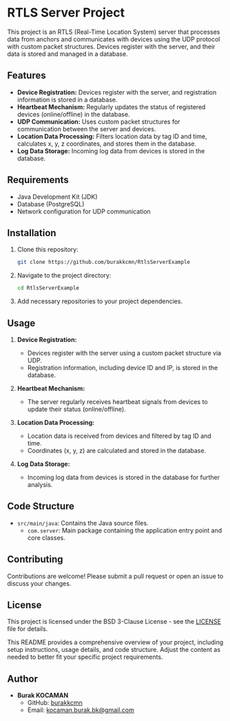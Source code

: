 # RTLS Server Project

This project is an RTLS (Real-Time Location System) server that processes data from anchors and communicates with devices using the UDP protocol with custom packet structures. Devices register with the server, and their data is stored and managed in a database.

## Features
- **Device Registration:** Devices register with the server, and registration information is stored in a database.
- **Heartbeat Mechanism:** Regularly updates the status of registered devices (online/offline) in the database.
- **UDP Communication:** Uses custom packet structures for communication between the server and devices.
- **Location Data Processing:** Filters location data by tag ID and time, calculates x, y, z coordinates, and stores them in the database.
- **Log Data Storage:** Incoming log data from devices is stored in the database.

## Requirements
- Java Development Kit (JDK)
- Database (PostgreSQL)
- Network configuration for UDP communication

## Installation
1. Clone this repository:
    ```sh
    git clone https://github.com/burakkcmn/RtlsServerExample
    ```
2. Navigate to the project directory:
    ```sh
    cd RtlsServerExample
    ```
3. Add necessary repositories to your project dependencies.

## Usage
1. **Device Registration:**
   - Devices register with the server using a custom packet structure via UDP.
   - Registration information, including device ID and IP, is stored in the database.

2. **Heartbeat Mechanism:**
   - The server regularly receives heartbeat signals from devices to update their status (online/offline).

3. **Location Data Processing:**
   - Location data is received from devices and filtered by tag ID and time.
   - Coordinates (x, y, z) are calculated and stored in the database.

4. **Log Data Storage:**
   - Incoming log data from devices is stored in the database for further analysis.

## Code Structure
- `src/main/java`: Contains the Java source files.
  - `com.server`: Main package containing the application entry point and core classes.

## Contributing
Contributions are welcome! Please submit a pull request or open an issue to discuss your changes.

## License
This project is licensed under the BSD 3-Clause License - see the [LICENSE](LICENSE) file for details.

This README provides a comprehensive overview of your project, including setup instructions, usage details, and code structure. Adjust the content as needed to better fit your specific project requirements.

## Author
- **Burak KOCAMAN**
  - GitHub: [burakkcmn](https://github.com/burakkcmn)
  - Email: [kocaman.burak.bk@gmail.com](mailto:kocaman.burak.bk@gmail.com)
